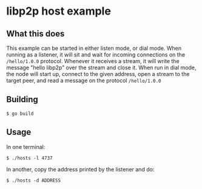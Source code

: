 # libp2p host example

## What this does
This example can be started in either listen mode, or dial mode.
When running as a listener, it will sit and wait for incoming connections on
the `/hello/1.0.0` protocol. Whenever it receives a stream, it will 
write the message "hello libp2p" over the stream and close it.
When run in dial mode, the node will start up, connect to the given
address, open a stream to the target peer, and read a message on the
protocol `/hello/1.0.0`

## Building
```
$ go build
```

## Usage
In one terminal:
```
$ ./hosts -l 4737
```

In another, copy the address printed by the listener and do:

```
$ ./hosts -d ADDRESS
```

